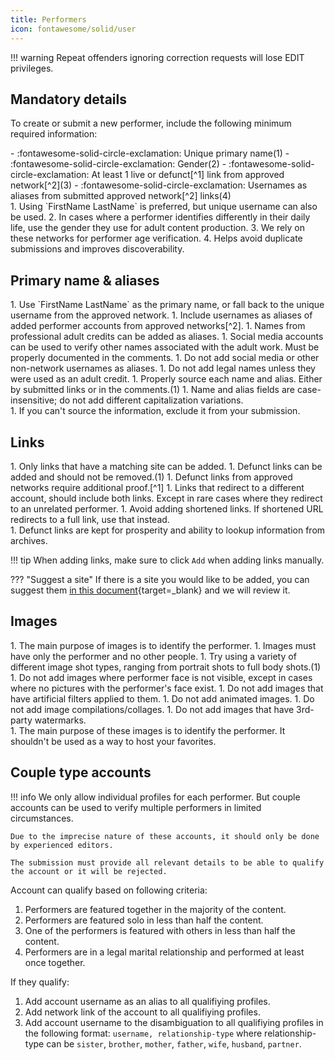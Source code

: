 ```yaml
---
title: Performers
icon: fontawesome/solid/user
---
```


!!! warning
    Repeat offenders ignoring correction requests will lose EDIT privileges.

## Mandatory details

To create or submit a new performer, include the following minimum required information:

<div class="annotate" markdown>
- :fontawesome-solid-circle-exclamation: Unique primary name(1)
- :fontawesome-solid-circle-exclamation: Gender(2)
- :fontawesome-solid-circle-exclamation: At least 1 live or defunct[^1] link from approved network[^2](3)
- :fontawesome-solid-circle-exclamation: Usernames as aliases from submitted approved network[^2] links(4)
</div>
1.  Using `FirstName LastName` is preferred, but unique username can also be used.
2.  In cases where a performer identifies differently in their daily life, use the gender they use for adult content production.
3.  We rely on these networks for performer age verification. 
4.  Helps avoid duplicate submissions and improves discoverability. 

## Primary name & aliases

<div class="annotate" markdown>
1. Use `FirstName LastName` as the primary name, or fall back to the unique username from the approved network.
1. Include usernames as aliases of added performer accounts from approved networks[^2].
1. Names from professional adult credits can be added as aliases.
1. Social media accounts can be used to verify other names associated with the adult work. Must be properly documented in the comments.
1. Do not add social media or other non-network usernames as aliases.
1. Do not add legal names unless they were used as an adult credit.
1. Properly source each name and alias. Either by submitted links or in the comments.(1)
1. Name and alias fields are case-insensitive; do not add different capitalization variations.
</div>
1.  If you can't source the information, exclude it from your submission.

## Links

<div class="annotate" markdown>
1. Only links that have a matching site can be added.
1. Defunct links can be added and should not be removed.(1)
1. Defunct links from approved networks require additional proof.[^1] 
1. Links that redirect to a different account, should include both links. Except in rare cases where they redirect to an unrelated performer.
1. Avoid adding shortened links. If shortened URL redirects to a full link, use that instead.
</div>
1.  Defunct links are kept for prosperity and ability to lookup information from archives.

!!! tip
    When adding links, make sure to click `Add` when adding links manually. 

??? "Suggest a site"
    If there is a site you would like to be added, you can suggest them [in this document](https://cryptpad.fr/sheet/#/2/sheet/edit/6DWaSIONfZN4Ty0S2+nEpT6q/){target=_blank} and we will review it.
         
## Images

<div class="annotate" markdown>
1. The main purpose of images is to identify the performer.
1. Images must have only the performer and no other people.
1. Try using a variety of different image shot types, ranging from portrait shots to full body shots.(1) 
1. Do not add images where performer face is not visible, except in cases where no pictures with the performer's face exist. 
1. Do not add images that have artificial filters applied to them.
1. Do not add animated images.
1. Do not add image compilations/collages.
1. Do not add images that have 3rd-party watermarks.
</div>
1.  The main purpose of these images is to identify the performer. It shouldn't be used as a way to host your favorites.

## Couple type accounts

<div class="annotate" markdown>

!!! info 
    We only allow individual profiles for each performer. But couple accounts can be used to verify multiple performers in limited circumstances.

    Due to the imprecise nature of these accounts, it should only be done by experienced editors.

    The submission must provide all relevant details to be able to qualify the account or it will be rejected.

Account can qualify based on following criteria:

1. Performers are featured together in the majority of the content.
1. Performers are featured solo in less than half the content.
1. One of the performers is featured with others in less than half the content.
1. Performers are in a legal marital relationship and performed at least once together.

If they qualify:

1. Add account username as an alias to all qualifiying profiles.
1. Add network link of the account to all qualifiying profiles.
1. Add account username to the disambiguation to all qualifiying profiles in the following format: `username, relationship-type` where relationship-type can be `sister`, `brother`, `mother`, `father`, `wife`, `husband`, `partner`.
</div>

[^1]: Defunct links can be added, but they require additional proof. Such proof can be a screenshot of watermarked content, social media link to a post or profile where the performer themselves promoting their account or a working archived copies of their account page (e.g. archive.org).
[^2]: See [Networks](/networks) for a list of approved networks. 
